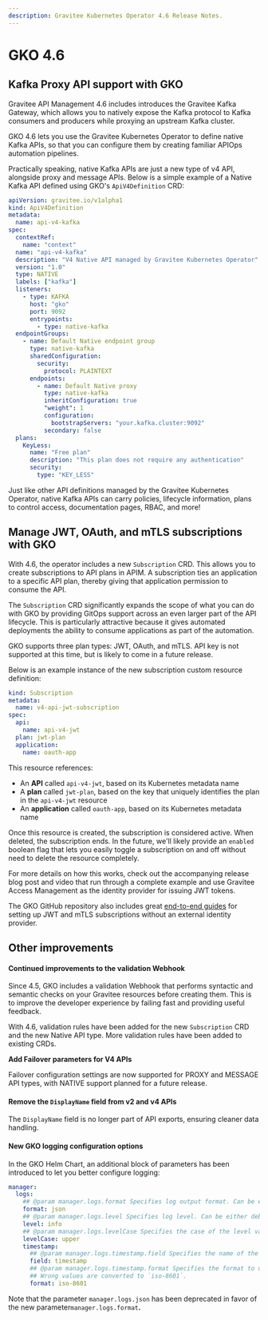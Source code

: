 ```yaml
---
description: Gravitee Kubernetes Operator 4.6 Release Notes.
---
```


# GKO 4.6

## Kafka Proxy API support with GKO

Gravitee API Management 4.6 includes introduces the Gravitee Kafka Gateway, which allows you to natively expose the Kafka protocol to Kafka consumers and producers while proxying an upstream Kafka cluster.

GKO 4.6 lets you use the Gravitee Kubernetes Operator to define native Kafka APIs, so that you can configure them by creating familiar APIOps automation pipelines.

Practically speaking, native Kafka APIs are just a new type of v4 API, alongside proxy and message APIs. Below is a simple example of a Native Kafka API defined using GKO's `ApiV4Definition` CRD:

```yaml
apiVersion: gravitee.io/v1alpha1
kind: ApiV4Definition
metadata:
  name: api-v4-kafka
spec:
  contextRef:
    name: "context"
  name: "api-v4-kafka"
  description: "V4 Native API managed by Gravitee Kubernetes Operator"
  version: "1.0"
  type: NATIVE
  labels: ["kafka"]
  listeners:
    - type: KAFKA
      host: "gko"
      port: 9092
      entrypoints:
        - type: native-kafka
  endpointGroups:
    - name: Default Native endpoint group
      type: native-kafka
      sharedConfiguration:
        security:
          protocol: PLAINTEXT
      endpoints:
        - name: Default Native proxy
          type: native-kafka
          inheritConfiguration: true
          "weight": 1
          configuration:
            bootstrapServers: "your.kafka.cluster:9092"
          secondary: false
  plans:
    KeyLess:
      name: "Free plan"
      description: "This plan does not require any authentication"
      security:
        type: "KEY_LESS"
```

Just like other API definitions managed by the Gravitee Kubernetes Operator, native Kafka APIs can carry policies, lifecycle information, plans to control access, documentation pages, RBAC, and more!

## Manage JWT, OAuth, and mTLS subscriptions with GKO

With 4.6, the operator includes a new `Subscription` CRD. This allows you to create subscriptions to API plans in APIM. A subscription ties an application to a specific API plan, thereby giving that application permission to consume the API.

The `Subscription` CRD significantly expands the scope of what you can do with GKO by providing GitOps support across an even larger part of the API lifecycle. This is particularly attractive because it gives automated deployments the ability to consume applications as part of the automation.

GKO supports three plan types: JWT, OAuth, and mTLS. API key is not supported at this time, but is likely to come in a future release.

Below is an example instance of the new subscription custom resource definition:

```yaml
kind: Subscription
metadata:
  name: v4-api-jwt-subscription
spec:
  api:
    name: api-v4-jwt
  plan: jwt-plan
  application:
    name: oauth-app
```

This resource references:

* An **API** called `api-v4-jwt`, based on its Kubernetes metadata name
* A **plan** called `jwt-plan`, based on the key that uniquely identifies the plan in the `api-v4-jwt` resource
* An **application** called `oauth-app`, based on its Kubernetes metadata name

Once this resource is created, the subscription is considered active. When deleted, the subscription ends. In the future, we'll likely provide an `enabled` boolean flag that lets you easily toggle a subscription on and off without need to delete the resource completely.

For more details on how this works, check out the accompanying release blog post and video that run through a complete example and use Gravitee Access Management as the identity provider for issuing JWT tokens.

The GKO GitHub repository also includes great [end-to-end guides](https://github.com/gravitee-io/gravitee-kubernetes-operator/tree/master/examples/usecase) for setting up JWT and mTLS subscriptions without an external identity provider.

## Other improvements

#### Continued improvements to the validation Webhook

Since 4.5, GKO includes a validation Webhook that performs syntactic and semantic checks on your Gravitee resources before creating them. This is to improve the developer experience by failing fast and providing useful feedback.

With 4.6, validation rules have been added for the new `Subscription` CRD and the new Native API type. More validation rules have been added to existing CRDs.

**Add Failover parameters for V4 APIs**

Failover configuration settings are now supported for PROXY and MESSAGE API types, with NATIVE support planned for a future release.

#### Remove the `DisplayName` field from v2 and v4 APIs

The `DisplayName` field is no longer part of API exports, ensuring cleaner data handling.

#### **New GKO logging configuration options**

In the GKO Helm Chart, an additional block of parameters has been introduced to let you better configure logging:

```yaml
manager:
  logs:
    ## @param manager.logs.format Specifies log output format. Can be either json or console.
    format: json
    ## @param manager.logs.level Specifies log level. Can be either debug, info, warn, or error. Wrong values are converted to `info`.
    level: info
    ## @param manager.logs.levelCase Specifies the case of the level value. Can be either lower or upper. Wrong values are converted to `upper`.
    levelCase: upper
    timestamp:
      ## @param manager.logs.timestamp.field Specifies the name of the field to use for the timestamp.
      field: timestamp
      ## @param manager.logs.timestamp.format Specifies the format to use for the timestamp. Can be either iso-8601, epoch-second, epoch-millis or epoch-nano.
      ## Wrong values are converted to `iso-8601`.
      format: iso-8601
```

Note that the parameter `manager.logs.json` has been deprecated in favor of the new parameter`manager.logs.format`**.**
